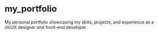 # my_portfolio
My personal portfolio showcasing my skills, projects, and experience as a UI/UX designer and front-end developer
